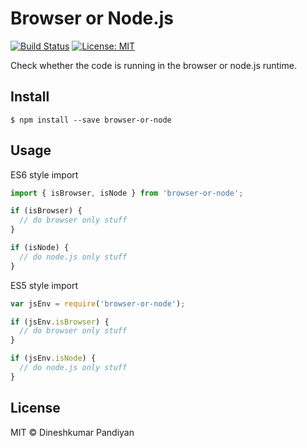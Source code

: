 # Browser or Node.js

[![Build Status](https://travis-ci.org/flexdinesh/browser-or-node.svg?branch=master)](https://travis-ci.org/flexdinesh/browser-or-node)
[![License: MIT](https://img.shields.io/badge/License-MIT-blue.svg)](https://opensource.org/licenses/MIT)


Check whether the code is running in the browser or node.js runtime.

## Install

```
$ npm install --save browser-or-node
```

## Usage

ES6 style import
```js
import { isBrowser, isNode } from 'browser-or-node';

if (isBrowser) {
  // do browser only stuff
}

if (isNode) {
  // do node.js only stuff
}

```
ES5 style import
```js
var jsEnv = require('browser-or-node');

if (jsEnv.isBrowser) {
  // do browser only stuff
}

if (jsEnv.isNode) {
  // do node.js only stuff
}

```

## License

MIT © Dineshkumar Pandiyan
